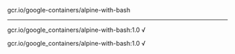 gcr.io/google-containers/alpine-with-bash 

----
gcr.io/google_containers/alpine-with-bash:1.0 √

gcr.io/google_containers/alpine-with-bash:1.0 √

